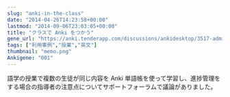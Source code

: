```yaml
---
slug: "anki-in-the-class"
date: "2014-04-26T14:23:58+00:00"
lastmod: "2014-09-06T23:03:05+00:00"
title: "クラスで Anki をつかう"
gene_url: "https://anki.tenderapp.com/discussions/ankidesktop/3517-administrationteacher-support"
tags: ["利用事例","授業","英文"]
thumbnail: "memo.png"
Ankigene: "001"
---
```

語学の授業で複数の生徒が同じ内容を Anki 単語帳を使って学習し、進捗管理をする場合の指導者の注意点についてサポートフォーラムで議論がありました。